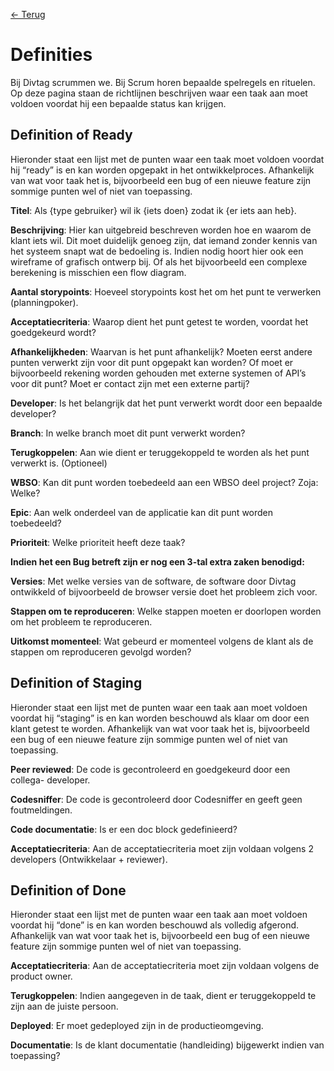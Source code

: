 [← Terug](/)

# Definities

Bij Divtag scrummen we. Bij Scrum horen bepaalde spelregels en rituelen. Op deze pagina staan de richtlijnen beschrijven waar een taak aan moet voldoen voordat hij een bepaalde status kan krijgen.

## Definition of Ready

Hieronder staat een lijst met de punten waar een taak moet voldoen voordat hij “ready” is en kan worden opgepakt in het ontwikkelproces. Afhankelijk van wat voor taak het is, bijvoorbeeld een bug of een nieuwe feature zijn sommige punten wel of niet van toepassing.

**Titel**: Als {type gebruiker} wil ik {iets doen} zodat ik {er iets aan heb}.

**Beschrijving**: Hier kan uitgebreid beschreven worden hoe en waarom de klant iets wil. Dit moet duidelijk genoeg zijn, dat iemand zonder kennis van het systeem snapt wat de bedoeling is. Indien nodig hoort hier ook een wireframe of grafisch ontwerp bij. Of als het bijvoorbeeld een complexe berekening is misschien een flow diagram.

**Aantal storypoints**: Hoeveel storypoints kost het om het punt te verwerken (planningpoker).

**Acceptatiecriteria**: Waarop dient het punt getest te worden, voordat het goedgekeurd wordt?

**Afhankelijkheden**: Waarvan is het punt afhankelijk? Moeten eerst andere punten verwerkt zijn voor dit punt opgepakt kan worden? Of moet er bijvoorbeeld rekening worden gehouden met externe systemen of API’s voor dit punt? Moet er contact zijn met een externe partij?

**Developer**: Is het belangrijk dat het punt verwerkt wordt door een bepaalde developer?

**Branch**: In welke branch moet dit punt verwerkt worden?

**Terugkoppelen**: Aan wie dient er teruggekoppeld te worden als het punt verwerkt is. (Optioneel)

**WBSO**: Kan dit punt worden toebedeeld aan een WBSO deel project? Zoja: Welke?

**Epic**: Aan welk onderdeel van de applicatie kan dit punt worden toebedeeld?

**Prioriteit**: Welke prioriteit heeft deze taak? 

**Indien het een Bug betreft zijn er nog een 3-tal extra zaken benodigd:**

**Versies**: Met welke versies van de software, de software door Divtag ontwikkeld of bijvoorbeeld de browser versie doet het probleem zich voor.

**Stappen om te reproduceren**: Welke stappen moeten er doorlopen worden om het probleem te reproduceren.

**Uitkomst momenteel**: Wat gebeurd er momenteel volgens de klant als de stappen om reproduceren gevolgd worden?

## Definition of Staging

Hieronder staat een lijst met de punten waar een taak aan moet voldoen  voordat hij “staging” is en kan worden beschouwd als klaar om door een klant getest te worden. Afhankelijk van wat voor taak het is, bijvoorbeeld een bug of een nieuwe feature zijn sommige punten wel of niet van toepassing.

**Peer reviewed**: De code is gecontroleerd en goedgekeurd door een collega- developer.

**Codesniffer**: De code is gecontroleerd door Codesniffer en geeft geen foutmeldingen.

**Code documentatie**: Is er een doc block gedefinieerd? 

**Acceptatiecriteria**: Aan de acceptatiecriteria moet zijn voldaan volgens 2 developers (Ontwikkelaar + reviewer).

## Definition of Done

Hieronder staat een lijst met de punten waar een taak aan moet voldoen voordat hij “done” is en kan worden beschouwd als volledig afgerond. Afhankelijk van wat voor taak het is, bijvoorbeeld een bug of een nieuwe feature zijn sommige punten wel of niet van toepassing.

**Acceptatiecriteria**: Aan de acceptatiecriteria moet zijn voldaan volgens de product owner.

**Terugkoppelen**: Indien aangegeven in de taak, dient er teruggekoppeld te zijn aan de juiste persoon.

**Deployed**: Er moet gedeployed zijn in de productieomgeving.

**Documentatie**: Is de klant documentatie (handleiding) bijgewerkt indien van toepassing?
